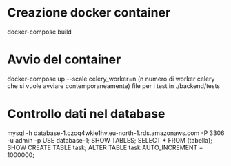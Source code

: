 # Creazione docker container
docker-compose build

# Avvio del container
docker-compose up --scale celery_worker=n (n numero di worker celery che si vuole avviare contemporaneamente)
    file per i test in ./backend/tests 

# Controllo dati nel database
mysql -h database-1.czoq4wkie1hv.eu-north-1.rds.amazonaws.com -P 3306 -u admin -p
USE database-1;
SHOW TABLES;
SELECT * FROM (tabella); 
SHOW CREATE TABLE task;
ALTER TABLE task AUTO_INCREMENT = 1000000;